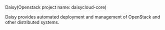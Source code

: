 Daisy(Openstack project name: daisycloud-core)


Daisy provides automated deployment and management of OpenStack and other distributed systems.

